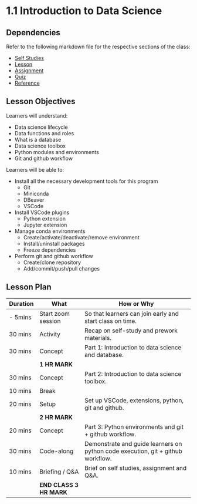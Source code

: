 # 1.1 Introduction to Data Science

## Dependencies

Refer to the following markdown file for the respective sections of the class:

- [Self Studies](./studies.md)
- [Lesson](./lesson.md)
- [Assignment](./assignment.md)
- [Quiz](./quiz.md)
- [Reference](./reference.md)

## Lesson Objectives

Learners will understand:

- Data science lifecycle
- Data functions and roles
- What is a database
- Data science toolbox
- Python modules and environments
- Git and github workflow

Learners will be able to:

- Install all the necessary development tools for this program
  - Git
  - Miniconda
  - DBeaver
  - VSCode
- Install VSCode plugins
  - Python extension
  - Jupyter extension
- Manage conda environments
  - Create/activate/deactivate/remove environment
  - Install/uninstall packages
  - Freeze dependencies
- Perform git and github workflow
  - Create/clone repository
  - Add/commit/push/pull changes

## Lesson Plan

| Duration | What                    | How or Why                                                                      |
| -------- | ----------------------- | ------------------------------------------------------------------------------- |
| - 5mins  | Start zoom session      | So that learners can join early and start class on time.                        |
| 30 mins  | Activity                | Recap on self-study and prework materials.                                      |
| 30 mins  | Concept                 | Part 1: Introduction to data science and database.                              |
|          | **1 HR MARK**           |
| 30 mins  | Concept                 | Part 2: Introduction to data science toolbox.                                   |
| 10 mins  | Break                   |                                                                                 |
| 20 mins  | Setup                   | Set up VSCode, extensions, python, git and github.                              |
|          | **2 HR MARK**           |
| 20 mins  | Concept                 | Part 3: Python environments and git + github workflow.                          |
| 30 mins  | Code-along              | Demonstrate and guide learners on python code execution, git + github workflow. |
| 10 mins  | Briefing / Q&A          | Brief on self studies, assignment and Q&A.                                      |
|          | **END CLASS 3 HR MARK** |
